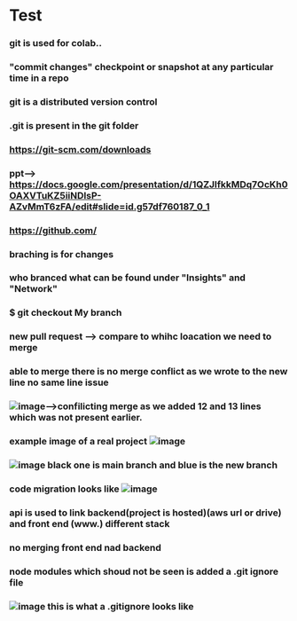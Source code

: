 # Test
### git is used for colab.. 
### "commit changes" checkpoint or snapshot at any particular time in a repo
### git is a distributed version control
### .git is present in the git folder
### https://git-scm.com/downloads
### ppt--> https://docs.google.com/presentation/d/1QZJIfkkMDq7OcKh0OAXVTuKZ5iiNDIsP-AZvMmT6zFA/edit#slide=id.g57df760187_0_1
### https://github.com/
### braching is for changes 
### who branced what can be found under "Insights" and "Network"
### $ git checkout My branch
### new pull request --> compare to whihc loacation we need to merge 
### able to merge there is no merge conflict as we wrote to the new line no same line issue
### ![image](https://user-images.githubusercontent.com/75175772/130321525-d4631d04-ca6b-4cbc-9672-250c9fc156a1.png)-->confilicting merge as we added 12 and 13 lines which was not present earlier.
### example image of a real project ![image](https://user-images.githubusercontent.com/75175772/130321598-0639c037-35fc-4461-9abb-d52fdcc4e1c8.png)
### ![image](https://user-images.githubusercontent.com/75175772/130321607-5ea90f45-1e02-4398-bf27-08cc22a56464.png) black one is main branch and blue is the new branch 
### code migration looks like ![image](https://user-images.githubusercontent.com/75175772/130321649-d0187f81-34c3-411f-9ec5-5a771a6dc480.png)
### api is used to link backend(project is hosted)(aws url or drive) and front end (www.) different stack
### no merging front end nad backend
### node modules which shoud not be seen is added a .git ignore file
### ![image](https://user-images.githubusercontent.com/75175772/130321793-e53ee4d1-8b8b-4100-9ef5-91bb980782f8.png) this is what a .gitignore looks like
### 

